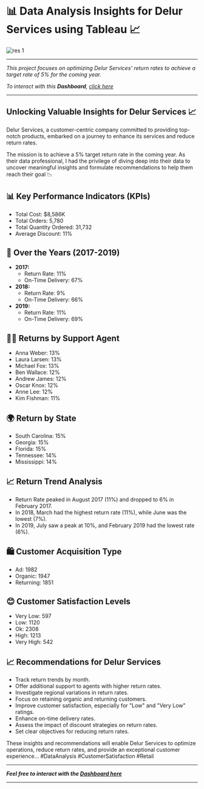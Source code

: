 # 📊 Data Analysis Insights for Delur Services using Tableau 📈

![res 1](https://github.com/ChidimmaIdika/Delur-Return-Analysis/assets/137975543/d952a475-7b38-405b-a036-cfe62679ce3e)

---   
*This project focuses on optimizing Delur Services' return rates to achieve a target rate of 5% for the coming year.*   

*To interact with this **Dashboard**, [click here](https://public.tableau.com/views/C23-07DelurServicesAnalysis_16912400135730/Dashboard1?:language=en-GB&:display_count=n&:origin=viz_share_link)*  

---

## Unlocking Valuable Insights for Delur Services 📈

Delur Services, a customer-centric company committed to providing top-notch products, embarked on a journey to enhance its services and reduce return rates.    

The mission is to achieve a 5% target return rate in the coming year. As their data professional, I had the privilege of diving deep into their data to uncover meaningful insights and formulate recommendations to help them reach their goal 📉

## 📊 Key Performance Indicators (KPIs)

- Total Cost: $8,586K
- Total Orders: 5,780
- Total Quantity Ordered: 31,732
- Average Discount: 11%

## 📆 Over the Years (2017-2019)
- **2017:**
    - Return Rate: 11%
    - On-Time Delivery: 67%
- **2018:**
    - Return Rate: 9%
    - On-Time Delivery: 66%
- **2019:**
    - Return Rate: 11%
    - On-Time Delivery: 69%

## 👩‍💼 Returns by Support Agent
- Anna Weber: 13%
- Laura Larsen: 13%
- Michael Fox: 13%
- Ben Wallace: 12%
- Andrew James: 12%
- Oscar Knox: 12%
- Anne Lee: 12%
- Kim Fishman: 11%

## 🌍 Return by State
- South Carolina: 15%
- Georgia: 15%
- Florida: 15%
- Tennessee: 14%
- Mississippi: 14%

## 📈 Return Trend Analysis
- Return Rate peaked in August 2017 (11%) and dropped to 6% in February 2017.
- In 2018, March had the highest return rate (11%), while June was the lowest (7%).
- In 2019, July saw a peak at 10%, and February 2019 had the lowest rate (6%).

## 🛍️ Customer Acquisition Type
- Ad: 1982
- Organic: 1947
- Returning: 1851

## 😊 Customer Satisfaction Levels
- Very Low: 597
- Low: 1120
- Ok: 2308
- High: 1213
- Very High: 542

## 📈 Recommendations for Delur Services
- Track return trends by month.
- Offer additional support to agents with higher return rates.
- Investigate regional variations in return rates.
- Focus on retaining organic and returning customers.
- Improve customer satisfaction, especially for "Low" and "Very Low" ratings.
- Enhance on-time delivery rates.
- Assess the impact of discount strategies on return rates.
- Set clear objectives for reducing return rates.   

These insights and recommendations will enable Delur Services to optimize operations, reduce return rates, and provide an exceptional customer experience... #DataAnalysis #CustomerSatisfaction #Retail


---
***Feel free to interact with the [Dashboard here](https://public.tableau.com/views/C23-07DelurServicesAnalysis_16912400135730/Dashboard1?:language=en-GB&:display_count=n&:origin=viz_share_link)***

---


